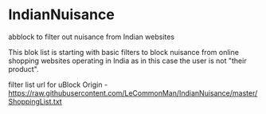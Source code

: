 # IndianNuisance
abblock to filter out nuisance from Indian websites


This blok list is starting with basic filters to block nuisance from online shopping websites operating in India as in this case the user is not "their product".


filter list url for uBlock Origin - https://raw.githubusercontent.com/LeCommonMan/IndianNuisance/master/ShoppingList.txt
